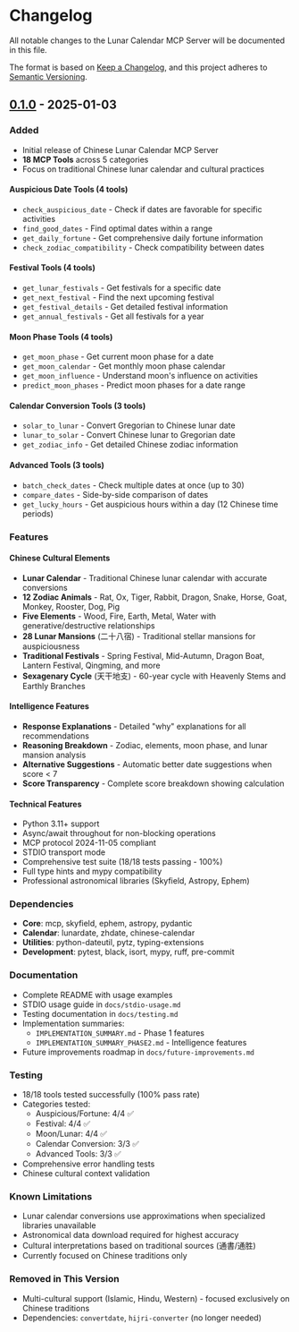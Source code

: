 # Changelog

All notable changes to the Lunar Calendar MCP Server will be documented in this file.

The format is based on [Keep a Changelog](https://keepachangelog.com/en/1.0.0/),
and this project adheres to [Semantic Versioning](https://semver.org/spec/v2.0.0.html).

## [0.1.0] - 2025-01-03

### Added
- Initial release of Chinese Lunar Calendar MCP Server
- **18 MCP Tools** across 5 categories
- Focus on traditional Chinese lunar calendar and cultural practices

#### Auspicious Date Tools (4 tools)
- `check_auspicious_date` - Check if dates are favorable for specific activities
- `find_good_dates` - Find optimal dates within a range
- `get_daily_fortune` - Get comprehensive daily fortune information
- `check_zodiac_compatibility` - Check compatibility between dates

#### Festival Tools (4 tools)
- `get_lunar_festivals` - Get festivals for a specific date
- `get_next_festival` - Find the next upcoming festival
- `get_festival_details` - Get detailed festival information
- `get_annual_festivals` - Get all festivals for a year

#### Moon Phase Tools (4 tools)
- `get_moon_phase` - Get current moon phase for a date
- `get_moon_calendar` - Get monthly moon phase calendar
- `get_moon_influence` - Understand moon's influence on activities
- `predict_moon_phases` - Predict moon phases for a date range

#### Calendar Conversion Tools (3 tools)
- `solar_to_lunar` - Convert Gregorian to Chinese lunar date
- `lunar_to_solar` - Convert Chinese lunar to Gregorian date
- `get_zodiac_info` - Get detailed Chinese zodiac information

#### Advanced Tools (3 tools)
- `batch_check_dates` - Check multiple dates at once (up to 30)
- `compare_dates` - Side-by-side comparison of dates
- `get_lucky_hours` - Get auspicious hours within a day (12 Chinese time periods)

### Features

#### Chinese Cultural Elements
- **Lunar Calendar** - Traditional Chinese lunar calendar with accurate conversions
- **12 Zodiac Animals** - Rat, Ox, Tiger, Rabbit, Dragon, Snake, Horse, Goat, Monkey, Rooster, Dog, Pig
- **Five Elements** - Wood, Fire, Earth, Metal, Water with generative/destructive relationships
- **28 Lunar Mansions** (二十八宿) - Traditional stellar mansions for auspiciousness
- **Traditional Festivals** - Spring Festival, Mid-Autumn, Dragon Boat, Lantern Festival, Qingming, and more
- **Sexagenary Cycle** (天干地支) - 60-year cycle with Heavenly Stems and Earthly Branches

#### Intelligence Features
- **Response Explanations** - Detailed "why" explanations for all recommendations
- **Reasoning Breakdown** - Zodiac, elements, moon phase, and lunar mansion analysis
- **Alternative Suggestions** - Automatic better date suggestions when score < 7
- **Score Transparency** - Complete score breakdown showing calculation

#### Technical Features
- Python 3.11+ support
- Async/await throughout for non-blocking operations
- MCP protocol 2024-11-05 compliant
- STDIO transport mode
- Comprehensive test suite (18/18 tests passing - 100%)
- Full type hints and mypy compatibility
- Professional astronomical libraries (Skyfield, Astropy, Ephem)

### Dependencies
- **Core**: mcp, skyfield, ephem, astropy, pydantic
- **Calendar**: lunardate, zhdate, chinese-calendar
- **Utilities**: python-dateutil, pytz, typing-extensions
- **Development**: pytest, black, isort, mypy, ruff, pre-commit

### Documentation
- Complete README with usage examples
- STDIO usage guide in `docs/stdio-usage.md`
- Testing documentation in `docs/testing.md`
- Implementation summaries:
  - `IMPLEMENTATION_SUMMARY.md` - Phase 1 features
  - `IMPLEMENTATION_SUMMARY_PHASE2.md` - Intelligence features
- Future improvements roadmap in `docs/future-improvements.md`

### Testing
- 18/18 tools tested successfully (100% pass rate)
- Categories tested:
  - Auspicious/Fortune: 4/4 ✅
  - Festival: 4/4 ✅
  - Moon/Lunar: 4/4 ✅
  - Calendar Conversion: 3/3 ✅
  - Advanced Tools: 3/3 ✅
- Comprehensive error handling tests
- Chinese cultural context validation

### Known Limitations
- Lunar calendar conversions use approximations when specialized libraries unavailable
- Astronomical data download required for highest accuracy
- Cultural interpretations based on traditional sources (通書/通胜)
- Currently focused on Chinese traditions only

### Removed in This Version
- Multi-cultural support (Islamic, Hindu, Western) - focused exclusively on Chinese traditions
- Dependencies: `convertdate`, `hijri-converter` (no longer needed)

[0.1.0]: https://github.com/AngusHsu/lunar-mcp-server/releases/tag/v0.1.0
